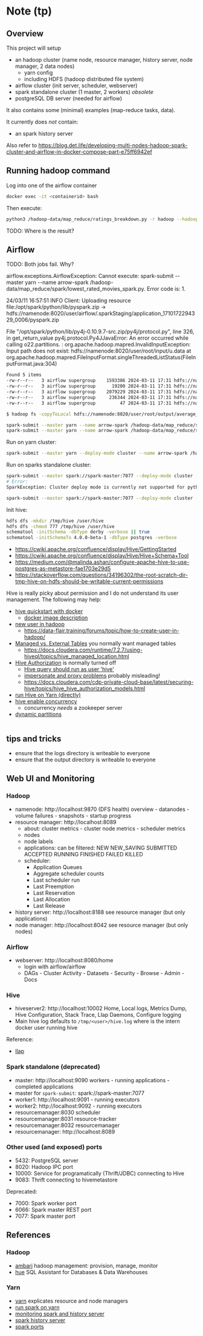 # Note (tp)

## Overview

This project will setup

* an hadoop cluster (name node, resource manager, history server, node manager, 2 data nodes)
  + yarn config
  + including HDFS (hadoop distributed file system)
* airflow cluster (init server, scheduler, webserver)
* spark standalone cluster (1 master, 2 workers) _obsolete_
* postgreSQL DB server (needed for airflow)

It also contains some (minimal) examples (map-reduce tasks, data).

It currently does _not_ contain:

* an spark history server

Also refer to https://blog.det.life/developing-multi-nodes-hadoop-spark-cluster-and-airflow-in-docker-compose-part-e75ff6942ef

## Running hadoop command

Log into one of the airflow container

```bash
docker exec -it <containerid> bash
```

Then execute:

```bash
python3 /hadoop-data/map_reduce/ratings_breakdown.py -r hadoop --hadoop-streaming-jar /opt/hadoop/share/hadoop/tools/lib/hadoop-streaming-3.3.6.jar /hadoop-data/input/u.data
```

TODO:
Where is the result?

## Airflow

TODO:
Both jobs fail. Why?

airflow.exceptions.AirflowException: Cannot execute: spark-submit --master yarn --name arrow-spark /hadoop-data/map_reduce/spark/lowest_rated_movies_spark.py. Error code is: 1.

24/03/11 16:57:51 INFO Client: Uploading resource file:/opt/spark/python/lib/pyspark.zip -> hdfs://namenode:8020/user/airflow/.sparkStaging/application_1710172294329_0006/pyspark.zip

  File "/opt/spark/python/lib/py4j-0.10.9.7-src.zip/py4j/protocol.py", line 326, in get_return_value
py4j.protocol.Py4JJavaError: An error occurred while calling o22.partitions.
: org.apache.hadoop.mapred.InvalidInputException: Input path does not exist: hdfs://namenode:8020/user/root/input/u.data
        at org.apache.hadoop.mapred.FileInputFormat.singleThreadedListStatus(FileInputFormat.java:304)




```bash
Found 5 items
-rw-r--r--   3 airflow supergroup    1593386 2024-03-11 17:31 hdfs://namenode:8020/user/root/input/Sales.csv
-rw-r--r--   3 airflow supergroup      19200 2024-03-11 17:31 hdfs://namenode:8020/user/root/input/benda.txt
-rw-r--r--   3 airflow supergroup    2079229 2024-03-11 17:31 hdfs://namenode:8020/user/root/input/u.data
-rw-r--r--   3 airflow supergroup     236344 2024-03-11 17:31 hdfs://namenode:8020/user/root/input/u.item
-rw-r--r--   3 airflow supergroup         47 2024-03-11 17:31 hdfs://namenode:8020/user/root/input/words.txt
```

```bash
$ hadoop fs -copyToLocal hdfs://namenode:8020/user/root/output/average_price.csv output/
```

```bash
spark-submit --master yarn --name arrow-spark /hadoop-data/map_reduce/spark/lowest_rated_movies_spark.py
spark-submit --master yarn --name arrow-spark /hadoop-data/map_reduce/spark/average_price.py
```

Run on yarn cluster:

```bash
spark-submit --master yarn --deploy-mode cluster --name arrow-spark /hadoop-data/map_reduce/spark/lowest_rated_movies_spark.py
```

Run on sparks standalone cluster:

```bash
spark-submit --master spark://spark-master:7077 --deploy-mode cluster --name arrow-spark /hadoop-data/map_reduce/spark/lowest_rated_movies_spark.py
# Error:
SparkException: Cluster deploy mode is currently not supported for python applications on standalone clusters.

spark-submit --master spark://spark-master:7077 --deploy-mode cluster --name arrow-spark /hadoop-data/map_reduce/spark/lowest_rated_movies_spark.py
```

Init hive:

```bash
hdfs dfs -mkdir /tmp/hive /user/hive
hdfs dfs -chmod 777 /tmp/hive /user/hive
schematool -initSchema -dbType derby -verbose || true
schematool -initSchemaTo 4.0.0-beta-1 -dbType postgres -verbose
```

* https://cwiki.apache.org/confluence/display/Hive/GettingStarted
* https://cwiki.apache.org/confluence/display/Hive/Hive+Schema+Tool
* https://medium.com/@malinda.ashan/configure-apache-hive-to-use-postgres-as-metastore-fae1703e29d5
* https://stackoverflow.com/questions/34196302/the-root-scratch-dir-tmp-hive-on-hdfs-should-be-writable-current-permissions

Hive is really picky about permission and I do not understand its user 
management. The following may help:

* [hive quickstart with docker](https://hive.apache.org/developement/quickstart/)
  + [docker image description](https://hub.docker.com/r/apache/hive)
* [new user in hadoop](https://community.cloudera.com/t5/Support-Questions/How-to-create-user-in-hadoop/m-p/234730)
  + https://data-flair.training/forums/topic/how-to-create-user-in-hadoop/
* [Managed vs. External Tables](https://cwiki.apache.org/confluence/display/Hive/Managed+vs.+External+Tables) you normally want managed tables
  + https://docs.cloudera.com/runtime/7.2.7/using-hiveql/topics/hive_managed_location.html
* [Hive Authorization](https://cwiki.apache.org/confluence/display/Hive/LanguageManual+Authorization) is normally turned off
  + [Hive query should run as user 'hive'](https://community.cloudera.com/t5/Support-Questions/hive-create-table-error/td-p/269790)
  + [impersonate and proxy problems](https://stackoverflow.com/questions/52994585/user-is-not-allowed-to-impersonate-anonymous-state-08s01-code-0-org-apache-had) probably misleading!
  + https://docs.cloudera.com/cdp-private-cloud-base/latest/securing-hive/topics/hive_hive_authorization_models.html
* [run Hive on Yarn (directly)](https://community.cloudera.com/t5/Community-Articles/Running-docker-containerized-services-in-HDP-3-x-Part2-Hive/ta-p/244224)
* [hive enable concurrency](https://community.cloudera.com/t5/Support-Questions/Hive-Can-we-enable-concurrency-support-without-enabling-ACID/m-p/194845)
  + concurrency _needs_ a zookeeper server
* [dynamic partitions](https://community.cloudera.com/t5/Support-Questions/Hive-INSERT-failing-for-a-large-table/td-p/169441)

```bash
```

## tips and tricks

* ensure that the logs directory is writeable to everyone
* ensure that the output directory is writeable to everyone

## Web UI and Monitoring

### Hadoop

* namenode: http://localhost:9870 (DFS health)
  overview - datanodes - volume failures - snapshots - startup progress
* resource manager: http://localhost:8089
  + about: cluster metrics - cluster node metrics - scheduler metrics
  + nodes
  + node labels
  + applications: can be filtered:  NEW NEW_SAVING SUBMITTED ACCEPTED RUNNING FINISHED FAILED KILLED
  + scheduler:
    - Application Queues
    - Aggregate scheduler counts
    - Last scheduler run
    - Last Preemption
    - Last Reservation
    - Last Allocation
    - Last Release
* history server: http://localhost:8188
  see resource manager (but only applications)
* node manager: http://localhost:8042
  see resource manager (but only nodes)

### Airflow

* webserver: http://localhost:8080/home 
  + login with airflow/airflow
  + DAGs - Cluster Activity - Datasets - Security - Browse - Admin - Docs

### Hive

* hiveserver2: http://localhost:10002
  Home, Local logs, Metrics Dump, Hive Configuration, Stack Trace, Llap Daemons, Configure logging
* Main hive log defaults to `/tmp/<user>/hive.log` where <user> is the intern docker user running hive

Reference:

* [llap](https://cwiki.apache.org/confluence/display/hive/llap)

### Spark standalone (deprecated)

* master: http://localhost:9090
  workers - running applications - completed applications
* master for `spark-submit`: spark://spark-master:7077
* worker1: http://localhost:9091 - running executors
* worker2: http://localhost:9092 - running executors
* resourcemanager:8030 scheduler
* resourcemanager:8031 resource-tracker
* resourcemanager:8032 resourcemanager
* resourcemanager: http://localhost:8089

### Other used (and exposed) ports

* 5432: PostgreSQL server
* 8020: Hadoop IPC port
* 10000: Service for programatically (Thrift/JDBC) connecting to Hive
* 9083: Thrift connecting to hivemetastore

Deprecated:
* 7000: Spark worker port
* 6066: Spark master REST port
* 7077: Spark master port

## References

### Hadoop

* [ambari](https://ambari.apache.org/) hadoop management: provision, manage, monitor
* [hue](https://gethue.com/) SQL Assistant for Databases & Data Warehouses

### Yarn

* [yarn](https://hadoop.apache.org/docs/stable/hadoop-yarn/hadoop-yarn-site/YARN.html) explicates resource and node managers
* [run spark on yarn](https://spark.apache.org/docs/latest/running-on-yarn.html)
* [monitoring spark and history server](https://spark.apache.org/docs/3.5.1/monitoring.html)
* [spark history server](https://github.com/rangareddy/spark-history-server-docker)
* [spark ports](https://spark.apache.org/docs/latest/security.html#configuring-ports-for-network-security)
